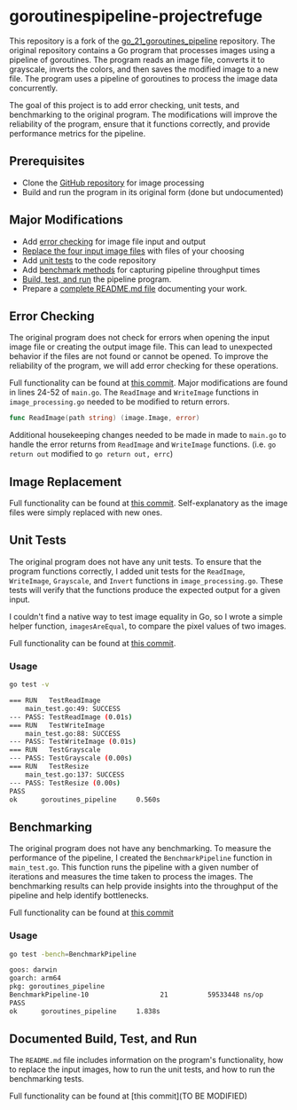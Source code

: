# goroutinespipeline-projectrefuge
This repository is a fork of the [go_21_goroutines_pipeline](https://github.com/code-heim/go_21_goroutines_pipeline) repository. The original repository contains a Go program that processes images using a pipeline of goroutines. The program reads an image file, converts it to grayscale, inverts the colors, and then saves the modified image to a new file. The program uses a pipeline of goroutines to process the image data concurrently.

The goal of this project is to add error checking, unit tests, and benchmarking to the original program. The modifications will improve the reliability of the program, ensure that it functions correctly, and provide performance metrics for the pipeline.

## Prerequisites

- Clone the [GitHub repository](https://github.com/code-heim/go_21_goroutines_pipeline) for image processing
- Build and run the program in its original form (done but undocumented)

## Major Modifications
- Add [error checking](#error-checking) for image file input and output
- [Replace the four input image files](#image-replacement) with files of your choosing
- Add [unit tests](#unit-tests) to the code repository
- Add [benchmark methods](#benchmarking) for capturing pipeline throughput times
- [Build, test, and run](#documented-build-test-and-run) the pipeline program.
- Prepare a [complete README.md file](#goroutinespipeline-projectrefuge) documenting your work.

## Error Checking

The original program does not check for errors when opening the input image file or creating the output image file. This can lead to unexpected behavior if the files are not found or cannot be opened. To improve the reliability of the program, we will add error checking for these operations.

Full functionality can be found at [this commit](https://github.com/ryano0oceros/goroutinespipeline-projectrefuge/commit/2edb60b94b8a863bf71fc824da84f814d25ef09a#diff-2873f79a86c0d8b3335cd7731b0ecf7dd4301eb19a82ef7a1cba7589b5252261). Major modifications are found in lines 24-52 of `main.go`. The `ReadImage` and `WriteImage` functions in `image_processing.go` needed to be modified to return errors.

```go
func ReadImage(path string) (image.Image, error)
```

Additional housekeeping changes needed to be made in made to `main.go` to handle the error returns from `ReadImage` and `WriteImage` functions. (i.e. `go return out` modified to `go return out, errc`)


## Image Replacement

Full functionality can be found at [this commit](https://github.com/ryano0oceros/goroutinespipeline-projectrefuge/commit/221ed4c62ab3e875d66b434ceaf139fcdd3feb0f). Self-explanatory as the image files were simply replaced with new ones.

## Unit Tests

The original program does not have any unit tests. To ensure that the program functions correctly, I added unit tests for the `ReadImage`, `WriteImage`, `Grayscale`, and `Invert` functions in `image_processing.go`. These tests will verify that the functions produce the expected output for a given input.

I couldn't find a native way to test image equality in Go, so I wrote a simple helper function, `imagesAreEqual`, to compare the pixel values of two images. 

Full functionality can be found at [this commit](https://github.com/ryano0oceros/goroutinespipeline-projectrefuge/commit/5b3963434ae3ffe772d8f5b338e547914d28a914). 

### Usage

```bash
go test -v

=== RUN   TestReadImage
    main_test.go:49: SUCCESS
--- PASS: TestReadImage (0.01s)
=== RUN   TestWriteImage
    main_test.go:88: SUCCESS
--- PASS: TestWriteImage (0.01s)
=== RUN   TestGrayscale
--- PASS: TestGrayscale (0.00s)
=== RUN   TestResize
    main_test.go:137: SUCCESS
--- PASS: TestResize (0.00s)
PASS
ok      goroutines_pipeline     0.560s
```

## Benchmarking

The original program does not have any benchmarking. To measure the performance of the pipeline, I created the `BenchmarkPipeline` function in `main_test.go`. This function runs the pipeline with a given number of iterations and measures the time taken to process the images. The benchmarking results can help provide insights into the throughput of the pipeline and help identify bottlenecks.

Full functionality can be found at [this commit](https://github.com/ryano0oceros/goroutinespipeline-projectrefuge/commit/425710c38d8417542a23ff16f8b9247ddf1182e8)

### Usage

```bash
go test -bench=BenchmarkPipeline                                              

goos: darwin
goarch: arm64
pkg: goroutines_pipeline
BenchmarkPipeline-10                  21          59533448 ns/op
PASS
ok      goroutines_pipeline     1.838s
```

## Documented Build, Test, and Run

The `README.md` file includes information on the program's functionality, how to replace the input images, how to run the unit tests, and how to run the benchmarking tests.

Full functionality can be found at [this commit](TO BE MODIFIED)
